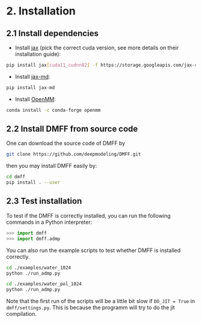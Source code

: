 # 2. Installation
## 2.1 Install dependencies
+ Install [jax](https://github.com/google/jax) (pick the correct cuda version, see more details on their installation guide):
```bash
pip install jax[cuda11_cudnn82] -f https://storage.googleapis.com/jax-releases/jax_releases.html
```
+ Install [jax-md](https://github.com/google/jax-md):
```bash
pip install jax-md
```
+ Install [OpenMM](https://openmm.org/):
```bash
conda install -c conda-forge openmm
```
## 2.2 Install DMFF from source code
One can download the source code of DMFF by
```bash
git clone https://github.com/deepmodeling/DMFF.git
```
then you may install DMFF easily by:
```bash
cd dmff
pip install . --user
```

## 2.3 Test installation
To test if the DMFF is correctly installed, you can run the following commands in a Python interpreter:
```python
>>> import dmff
>>> import dmff.admp
```

You can also run the example scripts to test whether DMFF is installed correctly.
```bash
cd ./examples/water_1024
python ./run_admp.py

cd ./examples/water_pol_1024
python ./run_admp.py
```
Note that the first run of the scripts will be a little bit slow if `DO_JIT = True` in `dmff/settings.py`. This is because the programm will try to do the jit compilation.